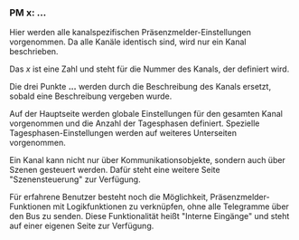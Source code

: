 ﻿### PM x: ...

Hier werden alle kanalspezifischen Präsenzmelder-Einstellungen vorgenommen. Da alle Kanäle identisch sind, wird nur ein Kanal beschrieben.

Das *x* ist eine Zahl und steht für die Nummer des Kanals, der definiert wird.

Die drei Punkte **...** werden durch die Beschreibung des Kanals ersetzt, sobald eine Beschreibung vergeben wurde.


Auf der Hauptseite werden globale Einstellungen für den gesamten Kanal vorgenommen und die Anzahl der Tagesphasen definiert. Spezielle Tagesphasen-Einstellungen werden auf weiteres Unterseiten vorgenommen.

Ein Kanal kann nicht nur über Kommunikationsobjekte, sondern auch über Szenen gesteuert werden. Dafür steht eine weitere Seite "Szenensteuerung" zur Verfügung.

Für erfahrene Benutzer besteht noch die Möglichkeit, Präsenzmelder-Funktionen mit Logikfunktionen zu verknüpfen, ohne alle Telegramme über den Bus zu senden. Diese Funktionalität heißt "Interne Eingänge" und steht auf einer eigenen Seite zur Verfügung.

